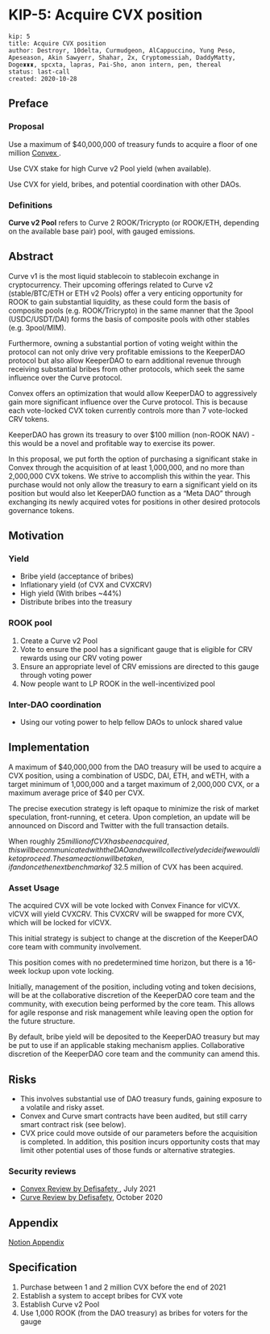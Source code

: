 # KIP-5: Acquire CVX position

```
kip: 5
title: Acquire CVX position
author: Destroyr, 10delta, Curmudgeon, AlCappuccino, Yung Peso, Apeseason, Akin Sawyerr, Shahar, 2x, Cryptomessiah, DaddyMatty, Doge♜♜♜, spcxta, lapras, Pai-Sho, anon intern, pen, thereal
status: last-call
created: 2020-10-28
```

## Preface

### Proposal

Use a maximum of $40,000,000 of treasury funds to acquire a floor of one million [Convex ](https://etherscan.io/token/0x4e3fbd56cd56c3e72c1403e103b45db9da5b9d2b).

Use CVX stake for high Curve v2 Pool yield (when available).

Use CVX for yield, bribes, and potential coordination with other DAOs.

### Definitions

**Curve v2 Pool** refers to Curve 2 ROOK/Tricrypto (or ROOK/ETH, depending on the available base pair) pool, with gauged emissions.

## Abstract

Curve v1 is the most liquid stablecoin to stablecoin exchange in cryptocurrency. Their upcoming offerings related to Curve v2 (stable/BTC/ETH or ETH v2 Pools) offer a very enticing opportunity for ROOK to gain substantial liquidity, as these could form the basis of composite pools (e.g. ROOK/Tricrypto) in the same manner that the 3pool (USDC/USDT/DAI) forms the basis of composite pools with other stables (e.g. 3pool/MIM).

Furthermore, owning a substantial portion of voting weight within the protocol can not only drive very profitable emissions to the KeeperDAO protocol but also allow KeeperDAO to earn additional revenue through receiving substantial bribes from other protocols, which seek the same influence over the Curve protocol.

Convex offers an optimization that would allow KeeperDAO to aggressively gain more significant influence over the Curve protocol. This is because each vote-locked CVX token currently controls more than 7 vote-locked CRV tokens.

KeeperDAO has grown its treasury to over $100 million (non-ROOK NAV) - this would be a novel and profitable way to exercise its power.

In this proposal, we put forth the option of purchasing a significant stake in Convex through the acquisition of at least 1,000,000, and no more than 2,000,000 CVX tokens. We strive to accomplish this within the year. This purchase would not only allow the treasury to earn a significant yield on its position but would also let KeeperDAO function as a “Meta DAO” through exchanging its newly acquired votes for positions in other desired protocols governance tokens.

## Motivation

### Yield

- Bribe yield (acceptance of bribes)
- Inflationary yield (of CVX and CVXCRV)
- High yield (With bribes ~44%)
- Distribute bribes into the treasury

### ROOK pool

1. Create a Curve v2 Pool
2. Vote to ensure the pool has a significant gauge that is eligible for CRV rewards using our CRV voting power
3. Ensure an appropriate level of CRV emissions are directed to this gauge through voting power
4. Now people want to LP ROOK in the well-incentivized pool

### Inter-DAO coordination

- Using our voting power to help fellow DAOs to unlock shared value

## Implementation

A maximum of $40,000,000 from the DAO treasury will be used to acquire a CVX position, using a combination of USDC, DAI, ETH, and wETH, with a target minimum of 1,000,000 and a target maximum of 2,000,000 CVX, or a maximum average price of $40 per CVX.

The precise execution strategy is left opaque to minimize the risk of market speculation, front-running, et cetera. Upon completion, an update will be announced on Discord and Twitter with the full transaction details.

When roughly $25 million of CVX has been acquired, this will be communicated with the DAO and we will collectively decide if we would like to proceed. The same action will be taken, if and once the next benchmark of ~$32.5 million of CVX has been acquired.

### Asset Usage

The acquired CVX will be vote locked with Convex Finance for vlCVX. vlCVX will yield CVXCRV. This CVXCRV will be swapped for more CVX, which will be locked for vlCVX.

This initial strategy is subject to change at the discretion of the KeeperDAO core team with community involvement.

This position comes with no predetermined time horizon, but there is a 16-week lockup upon vote locking.

Initially, management of the position, including voting and token decisions, will be at the collaborative discretion of the KeeperDAO core team and the community, with execution being performed by the core team. This allows for agile response and risk management while leaving open the option for the future structure.

By default, bribe yield will be deposited to the KeeperDAO treasury but may be put to use if an applicable staking mechanism applies. Collaborative discretion of the KeeperDAO core team and the community can amend this.

## Risks

- This involves substantial use of DAO treasury funds, gaining exposure to a volatile and risky asset.
- Convex and Curve smart contracts have been audited, but still carry smart contract risk (see below).
- CVX price could move outside of our parameters before the acquisition is completed. In addition, this position incurs opportunity costs that may limit other potential uses of those funds or alternative strategies.

### Security reviews

- [Convex Review by Defisafety ](https://docs.defisafety.com/finished-reviews/convex-finance-process-quality-review), July 2021
- [Curve Review by Defisafety](https://docs.defisafety.com/v/0.6/finished-reviews/curve-finance-process-quality-audit), October 2020

## Appendix

[Notion Appendix ](https://keeperdao-labs.notion.site/Convex-Acquisition-Appendix-a9b5149cbb3b4cf297d25b0ea5958e2f)

## Specification

1. Purchase between 1 and 2 million CVX before the end of 2021
2. Establish a system to accept bribes for CVX vote
3. Establish Curve v2 Pool
4. Use 1,000 ROOK (from the DAO treasury) as bribes for voters for the gauge
